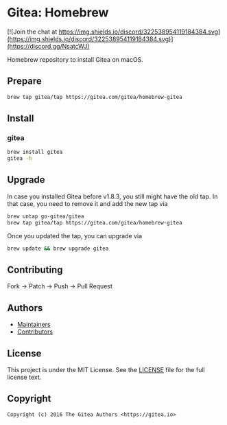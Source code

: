 # Gitea: Homebrew

[![Join the chat at https://img.shields.io/discord/322538954119184384.svg](https://img.shields.io/discord/322538954119184384.svg)](https://discord.gg/NsatcWJ)

Homebrew repository to install Gitea on macOS.

## Prepare

```bash
brew tap gitea/tap https://gitea.com/gitea/homebrew-gitea
```

## Install

### gitea

```bash
brew install gitea
gitea -h
```

## Upgrade

In case you installed Gitea before v1.8.3, you still might have the old tap. In that case, you need to remove it and add the new tap via

```bash
brew untap go-gitea/gitea
brew tap gitea/tap https://gitea.com/gitea/homebrew-gitea
```

Once you updated the tap, you can upgrade via

```bash
brew update && brew upgrade gitea
```


## Contributing

Fork -> Patch -> Push -> Pull Request

## Authors

* [Maintainers](https://gitea.com/org/gitea/members)
* [Contributors](https://github.com/go-gitea/gitea/graphs/contributors)

## License

This project is under the MIT License. See the [LICENSE](LICENSE) file for the
full license text.

## Copyright

```
Copyright (c) 2016 The Gitea Authors <https://gitea.io>
```

